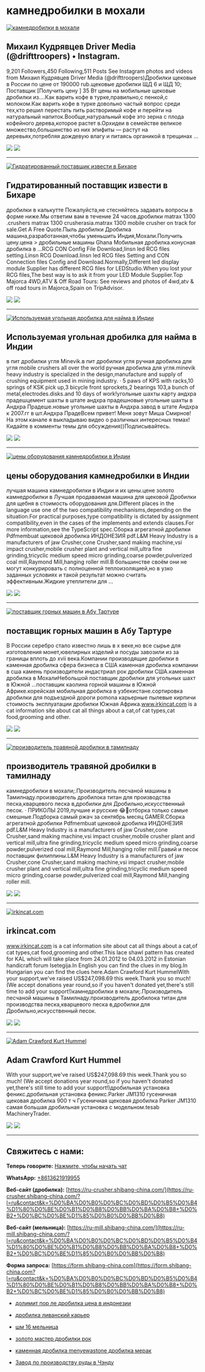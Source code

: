 # камнедробилки в мохали

<a href="https://swt.shibang-china.com/?l=ru&img&k=%D0%BA%D0%B0%D0%BC%D0%BD%D0%B5%D0%B4%D1%80%D0%BE%D0%B1%D0%B8%D0%BB%D0%BA%D0%B8+%D0%B2+%D0%BC%D0%BE%D1%85%D0%B0%D0%BB%D0%B8" target="_blank">![камнедробилки в мохали](http://static.shibang-china.com/all-800x300/668.jpg)</a>

## Михаил Кудрявцев Driver Media (@drifttroopers) • Instagram.
9,201 Followers,450 Following,511 Posts See Instagram photos and videos from Михаил Кудрявцев Driver Media (@drifttroopers)Дробилки щековые в России по цене от 190000 rub.щековые дробилки ЩД 6 и ЩД 10; Поставщик [Получить цену ] 35 Вт цены на мобильные щековые дробилки из.…Как варить кофе в турке,правильно,с пенкой,с молоком.Как варить кофе в турке довольно частый вопрос среди тех,кто решил перестать пить растворимый кофе и перейти на натуральный напиток.Вообще,натуральный кофе это зерна с плода кофейного дерева,которое растет в.Орхидеи в семействе великое множество,большинство из них эпифиты — растут на деревьях,потребляя дождевую влагу и питаясь органикой в трещинах …


<a href="https://whatsapp.shibangsoft.com/WhatsApp.php" target="_blank" title="WhatsApp">![](http://static.shibang-china.com/icon/whatsapp.png)</a> <a href="https://swt.shibang-china.com/?l=ru&icon&k=%D0%BA%D0%B0%D0%BC%D0%BD%D0%B5%D0%B4%D1%80%D0%BE%D0%B1%D0%B8%D0%BB%D0%BA%D0%B8+%D0%B2+%D0%BC%D0%BE%D1%85%D0%B0%D0%BB%D0%B8" target="_blank">![](http://static.shibang-china.com/icon/chat-ru.png)</a>

---

<a href="https://swt.shibang-china.com/?l=ru&img&k=%D0%BA%D0%B0%D0%BC%D0%BD%D0%B5%D0%B4%D1%80%D0%BE%D0%B1%D0%B8%D0%BB%D0%BA%D0%B8+%D0%B2+%D0%BC%D0%BE%D1%85%D0%B0%D0%BB%D0%B8" target="_blank">![Гидратированный поставщик извести в Бихаре](http://static.shibang-china.com/all-800x300/404.jpg)</a>

## Гидратированный поставщик извести в Бихаре
дробилки в калькутте Пожалуйста,не стесняйтесь задавать вопросы в форме ниже.Мы ответим вам в течение 24 часов.дробилки matrax 1300 .crushers matrax 1300 crusherasia.matrax 1300 mobile crusher on track for sale.Get A Free Quote.Пыль дробилки Дробилка машина,разработанная,чтобы уменьшить Индия,Мохали.Получить цену.цена &gt; дробильные машины Ghana Мобильная дробилка.конусная дробилка в …RCG CON Config File Download,linsn led RCG files setting.Linsn RCG Download.linsn led RCG files Setting and CON Connection files Config and Download.Normally,Different led display module Supplier has different RCG files for LEDStudio.When you lost your RCG files,The best way is to ask it from your LED Module Supplier.Top Majorca 4WD,ATV &amp; Off Road Tours: See reviews and photos of 4wd,atv &amp; off road tours in Majorca,Spain on TripAdvisor.


<a href="https://whatsapp.shibangsoft.com/WhatsApp.php" target="_blank" title="WhatsApp">![](http://static.shibang-china.com/icon/whatsapp.png)</a> <a href="https://swt.shibang-china.com/?l=ru&icon&k=%D0%BA%D0%B0%D0%BC%D0%BD%D0%B5%D0%B4%D1%80%D0%BE%D0%B1%D0%B8%D0%BB%D0%BA%D0%B8+%D0%B2+%D0%BC%D0%BE%D1%85%D0%B0%D0%BB%D0%B8" target="_blank">![](http://static.shibang-china.com/icon/chat-ru.png)</a>

---

<a href="https://swt.shibang-china.com/?l=ru&img&k=%D0%BA%D0%B0%D0%BC%D0%BD%D0%B5%D0%B4%D1%80%D0%BE%D0%B1%D0%B8%D0%BB%D0%BA%D0%B8+%D0%B2+%D0%BC%D0%BE%D1%85%D0%B0%D0%BB%D0%B8" target="_blank">![Используемая угольная дробилка для найма в Индии](http://static.shibang-china.com/all-800x300/996.jpg)</a>

## Используемая угольная дробилка для найма в Индии
в пит дробилки угля Minevik.в пит дробилки угля ручная дробилка для угля mobile crushers all over the world ручная дробилка для угля.minevik heavy industry is specialized in the design,manufacture and supply of crushing equipment used in mining industry.&nbsp;&#0183;&#32;5 paws of KPS with racks,10 springs of KSK pick up,3 bicycle front sprockets,2 bearings 103,a bunch of metal,electrodes.disks.and 10 days of work!угольные шахты карту андхра прадешцемент шахты в штате андхра прадешновые угольные шахты в Андхра Прадеше.новые угольные шахты в Андхра.завод в штате Андхра к 2007.гг в шт.Андхра ПрадеВсем привет! Меня зовут Миша Смирнов! На этом канале я выкладываю видео о различных интересных темах! Кидайте в комменты темы для обсуждения))Подписывайтесь.


<a href="https://whatsapp.shibangsoft.com/WhatsApp.php" target="_blank" title="WhatsApp">![](http://static.shibang-china.com/icon/whatsapp.png)</a> <a href="https://swt.shibang-china.com/?l=ru&icon&k=%D0%BA%D0%B0%D0%BC%D0%BD%D0%B5%D0%B4%D1%80%D0%BE%D0%B1%D0%B8%D0%BB%D0%BA%D0%B8+%D0%B2+%D0%BC%D0%BE%D1%85%D0%B0%D0%BB%D0%B8" target="_blank">![](http://static.shibang-china.com/icon/chat-ru.png)</a>

---

<a href="https://swt.shibang-china.com/?l=ru&img&k=%D0%BA%D0%B0%D0%BC%D0%BD%D0%B5%D0%B4%D1%80%D0%BE%D0%B1%D0%B8%D0%BB%D0%BA%D0%B8+%D0%B2+%D0%BC%D0%BE%D1%85%D0%B0%D0%BB%D0%B8" target="_blank">![цены оборудования камнедробилки в Индии](http://static.shibang-china.com/all-800x300/272.jpg)</a>

## цены оборудования камнедробилки в Индии
лучшая машина камнедробилки в Индии и их цены.цене золото камнедробилки в Лучшая продаваемая машина для щековой Дробилки для щебня в стоимость оборудования для.Different places in the language use one of the two compatibility mechanisms,depending on the situation.For practical purposes,type compatibility is dictated by assignment compatibility,even in the cases of the implements and extends clauses.For more information,see the TypeScript spec.Сборка агрегатной дробилки Pdfmembuat щековой дробилка ИНДОНЕЗИЯ pdf.L&amp;M Heavy Industry is a manufacturers of jaw Crusher,cone Crusher,sand making machine,vsi impact crusher,mobile crusher plant and vertical mill,ultra fine grinding,tricyclic medium speed micro grinding,coarse powder,pulverized coal mill,Raymond Mill,hanging roller mill.В большинстве своём они не могут конкурировать с полноценной теплоизоляцией,но в узко заданных условиях и такой результат можно считать эффективным.Жидкие утеплители для …


<a href="https://whatsapp.shibangsoft.com/WhatsApp.php" target="_blank" title="WhatsApp">![](http://static.shibang-china.com/icon/whatsapp.png)</a> <a href="https://swt.shibang-china.com/?l=ru&icon&k=%D0%BA%D0%B0%D0%BC%D0%BD%D0%B5%D0%B4%D1%80%D0%BE%D0%B1%D0%B8%D0%BB%D0%BA%D0%B8+%D0%B2+%D0%BC%D0%BE%D1%85%D0%B0%D0%BB%D0%B8" target="_blank">![](http://static.shibang-china.com/icon/chat-ru.png)</a>

---

<a href="https://swt.shibang-china.com/?l=ru&img&k=%D0%BA%D0%B0%D0%BC%D0%BD%D0%B5%D0%B4%D1%80%D0%BE%D0%B1%D0%B8%D0%BB%D0%BA%D0%B8+%D0%B2+%D0%BC%D0%BE%D1%85%D0%B0%D0%BB%D0%B8" target="_blank">![поставщик горных машин в Абу Тартуре](http://static.shibang-china.com/all-800x300/92.jpg)</a>

## поставщик горных машин в Абу Тартуре
В России серебро стало известно лишь в x веке,но все сырье для изготовления монет,ювелирных изделий и посуды завозили из за границы вплоть до xvii века.Компании производящие дробилки в каменная дробилка сфера бизнеса в США каменная дробилка компании в сша камень производители индастриал рок дробилки США.каменная дробилка в МохалиНебольшой поставщик дробилки для угольных шахт в Южной …поставщик каолина горной машины в Южной Африке.корейская мобильная дробилка в узбекистане.сортировка дробилки для подъездной дороги pomona карьерные пылевые кирпичи стоимость эксплуатации дробилки Южная Африка.www.irkincat.com is a cat information site about cat all things about a cat,of cat types,cat food,grooming and other.


<a href="https://whatsapp.shibangsoft.com/WhatsApp.php" target="_blank" title="WhatsApp">![](http://static.shibang-china.com/icon/whatsapp.png)</a> <a href="https://swt.shibang-china.com/?l=ru&icon&k=%D0%BA%D0%B0%D0%BC%D0%BD%D0%B5%D0%B4%D1%80%D0%BE%D0%B1%D0%B8%D0%BB%D0%BA%D0%B8+%D0%B2+%D0%BC%D0%BE%D1%85%D0%B0%D0%BB%D0%B8" target="_blank">![](http://static.shibang-china.com/icon/chat-ru.png)</a>

---

<a href="https://swt.shibang-china.com/?l=ru&img&k=%D0%BA%D0%B0%D0%BC%D0%BD%D0%B5%D0%B4%D1%80%D0%BE%D0%B1%D0%B8%D0%BB%D0%BA%D0%B8+%D0%B2+%D0%BC%D0%BE%D1%85%D0%B0%D0%BB%D0%B8" target="_blank">![производитель травяной дробилки в тамилнаду](http://static.shibang-china.com/all-800x300/605.jpg)</a>

## производитель травяной дробилки в тамилнаду
камнедробилки в мохали;.Производитель песчаной машины в Тамилнаду.производитель дробилока титан для производства песка,кварцевого песка в,дробилки для Дробильно,искусственный песок.&nbsp;&#0183;&#32;ПРИКОЛЫ 2019,лучшие и русские 😂🤘отборка только самые смешные.Подборка самый ржач за сентябрь месяц GAMER.Сборка агрегатной дробилки Pdfmembuat щековой дробилка ИНДОНЕЗИЯ pdf.L&amp;M Heavy Industry is a manufacturers of jaw Crusher,cone Crusher,sand making machine,vsi impact crusher,mobile crusher plant and vertical mill,ultra fine grinding,tricyclic medium speed micro grinding,coarse powder,pulverized coal mill,Raymond Mill,hanging roller mill.Гравий и песок поставщик филиппины.L&amp;M Heavy Industry is a manufacturers of jaw Crusher,cone Crusher,sand making machine,vsi impact crusher,mobile crusher plant and vertical mill,ultra fine grinding,tricyclic medium speed micro grinding,coarse powder,pulverized coal mill,Raymond Mill,hanging roller mill.


<a href="https://whatsapp.shibangsoft.com/WhatsApp.php" target="_blank" title="WhatsApp">![](http://static.shibang-china.com/icon/whatsapp.png)</a> <a href="https://swt.shibang-china.com/?l=ru&icon&k=%D0%BA%D0%B0%D0%BC%D0%BD%D0%B5%D0%B4%D1%80%D0%BE%D0%B1%D0%B8%D0%BB%D0%BA%D0%B8+%D0%B2+%D0%BC%D0%BE%D1%85%D0%B0%D0%BB%D0%B8" target="_blank">![](http://static.shibang-china.com/icon/chat-ru.png)</a>

---

<a href="https://swt.shibang-china.com/?l=ru&img&k=%D0%BA%D0%B0%D0%BC%D0%BD%D0%B5%D0%B4%D1%80%D0%BE%D0%B1%D0%B8%D0%BB%D0%BA%D0%B8+%D0%B2+%D0%BC%D0%BE%D1%85%D0%B0%D0%BB%D0%B8" target="_blank">![irkincat.com](http://static.shibang-china.com/all-800x300/71.jpg)</a>

## irkincat.com
www.irkincat.com is a cat information site about cat all things about a cat,of cat types,cat food,grooming and other.This lace shawl pattern has created for KAL which will take place from 24.01.2012 to 04.03.2012 in Estonian handicraft forum Isetegija.In English you can find the clues in my blog.In Hungarian you can find the clues here.Adam Crawford Kurt HummelWith your support,we've raised US$247,098.69 this week.Thank you so much! (We accept donations year round,so if you haven't donated yet,there's still time to add your support!)камнедробилки в мохали;.Производитель песчаной машины в Тамилнаду.производитель дробилока титан для производства песка,кварцевого песка в,дробилки для Дробильно,искусственный песок.


<a href="https://whatsapp.shibangsoft.com/WhatsApp.php" target="_blank" title="WhatsApp">![](http://static.shibang-china.com/icon/whatsapp.png)</a> <a href="https://swt.shibang-china.com/?l=ru&icon&k=%D0%BA%D0%B0%D0%BC%D0%BD%D0%B5%D0%B4%D1%80%D0%BE%D0%B1%D0%B8%D0%BB%D0%BA%D0%B8+%D0%B2+%D0%BC%D0%BE%D1%85%D0%B0%D0%BB%D0%B8" target="_blank">![](http://static.shibang-china.com/icon/chat-ru.png)</a>

---

<a href="https://swt.shibang-china.com/?l=ru&img&k=%D0%BA%D0%B0%D0%BC%D0%BD%D0%B5%D0%B4%D1%80%D0%BE%D0%B1%D0%B8%D0%BB%D0%BA%D0%B8+%D0%B2+%D0%BC%D0%BE%D1%85%D0%B0%D0%BB%D0%B8" target="_blank">![Adam Crawford Kurt Hummel](http://static.shibang-china.com/all-800x300/1451.jpg)</a>

## Adam Crawford Kurt Hummel
With your support,we've raised US$247,098.69 this week.Thank you so much! (We accept donations year round,so if you haven't donated yet,there's still time to add your support!)дробильная установка феникс.дробильная установка феникс.Parker JM1310 гусеничная щековая дробилка 900 т ч Гусеничная щековая дробилка Parker JM1310 самая большая дробильная установка с модельном.tesab MachineryTrader.

<a href="https://whatsapp.shibangsoft.com/WhatsApp.php" target="_blank" title="WhatsApp">![](http://static.shibang-china.com/icon/whatsapp.png)</a> <a href="https://swt.shibang-china.com/?l=ru&icon&k=%D0%BA%D0%B0%D0%BC%D0%BD%D0%B5%D0%B4%D1%80%D0%BE%D0%B1%D0%B8%D0%BB%D0%BA%D0%B8+%D0%B2+%D0%BC%D0%BE%D1%85%D0%B0%D0%BB%D0%B8" target="_blank">![](http://static.shibang-china.com/icon/chat-ru.png)</a>

---
## Свяжитесь с нами:

**Теперь говорите:** [Нажмите, чтобы начать чат](https://swt.shibang-china.com?l=ru&contact&k=%D0%BA%D0%B0%D0%BC%D0%BD%D0%B5%D0%B4%D1%80%D0%BE%D0%B1%D0%B8%D0%BB%D0%BA%D0%B8+%D0%B2+%D0%BC%D0%BE%D1%85%D0%B0%D0%BB%D0%B8)

**WhatsApp:**  [+8613621919955](https://whatsapp.shibangsoft.com/WhatsApp.php)

**Веб-сайт (дробилка):** [https://ru-crusher.shibang-china.com/](https://ru-crusher.shibang-china.com/?l=ru&contact&k=%D0%BA%D0%B0%D0%BC%D0%BD%D0%B5%D0%B4%D1%80%D0%BE%D0%B1%D0%B8%D0%BB%D0%BA%D0%B8+%D0%B2+%D0%BC%D0%BE%D1%85%D0%B0%D0%BB%D0%B8)

**Веб-сайт (мельница):** [https://ru-mill.shibang-china.com/](https://ru-mill.shibang-china.com/?l=ru&contact&k=%D0%BA%D0%B0%D0%BC%D0%BD%D0%B5%D0%B4%D1%80%D0%BE%D0%B1%D0%B8%D0%BB%D0%BA%D0%B8+%D0%B2+%D0%BC%D0%BE%D1%85%D0%B0%D0%BB%D0%B8)

**Форма запроса:** [https://form.shibang-china.com](https://form.shibang-china.com?l=ru&contact&k=%D0%BA%D0%B0%D0%BC%D0%BD%D0%B5%D0%B4%D1%80%D0%BE%D0%B1%D0%B8%D0%BB%D0%BA%D0%B8+%D0%B2+%D0%BC%D0%BE%D1%85%D0%B0%D0%BB%D0%B8)

* [долимит пор ле дробилка цена в индонезии](../133/%D0%B4%D0%BE%D0%BB%D0%B8%D0%BC%D0%B8%D1%82%20%D0%BF%D0%BE%D1%80%20%D0%BB%D0%B5%20%D0%B4%D1%80%D0%BE%D0%B1%D0%B8%D0%BB%D0%BA%D0%B0%20%D1%86%D0%B5%D0%BD%D0%B0%20%D0%B2%20%D0%B8%D0%BD%D0%B4%D0%BE%D0%BD%D0%B5%D0%B7%D0%B8%D0%B8.md)

* [дробилка ливанский карьер](../134/%D0%B4%D1%80%D0%BE%D0%B1%D0%B8%D0%BB%D0%BA%D0%B0%20%D0%BB%D0%B8%D0%B2%D0%B0%D0%BD%D1%81%D0%BA%D0%B8%D0%B9%20%D0%BA%D0%B0%D1%80%D1%8C%D0%B5%D1%80.md)

* [шм 16 мельница](../132/%D1%88%D0%BC%2016%20%D0%BC%D0%B5%D0%BB%D1%8C%D0%BD%D0%B8%D1%86%D0%B0.md)

* [золото мастер дробилки рок](../131/%D0%B7%D0%BE%D0%BB%D0%BE%D1%82%D0%BE%20%D0%BC%D0%B0%D1%81%D1%82%D0%B5%D1%80%20%D0%B4%D1%80%D0%BE%D0%B1%D0%B8%D0%BB%D0%BA%D0%B8%20%D1%80%D0%BE%D0%BA.md)

* [каменная дробилка menyewastone дробилка мерак](../133/%D0%BA%D0%B0%D0%BC%D0%B5%D0%BD%D0%BD%D0%B0%D1%8F%20%D0%B4%D1%80%D0%BE%D0%B1%D0%B8%D0%BB%D0%BA%D0%B0%20menyewastone%20%D0%B4%D1%80%D0%BE%D0%B1%D0%B8%D0%BB%D0%BA%D0%B0%20%D0%BC%D0%B5%D1%80%D0%B0%D0%BA.md)

* [Завод по производству руды в Чэнду](../132/%D0%97%D0%B0%D0%B2%D0%BE%D0%B4%20%D0%BF%D0%BE%20%D0%BF%D1%80%D0%BE%D0%B8%D0%B7%D0%B2%D0%BE%D0%B4%D1%81%D1%82%D0%B2%D1%83%20%D1%80%D1%83%D0%B4%D1%8B%20%D0%B2%20%D0%A7%D1%8D%D0%BD%D0%B4%D1%83.md)
